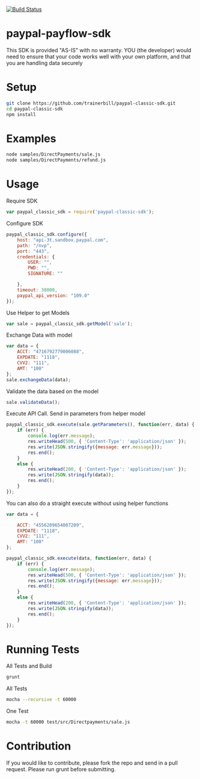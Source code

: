 [![Build Status](https://travis-ci.org/trainerbill/paypal-classic-sdk.png?branch=master)](https://travis-ci.org/trainerbill/paypal-classic-sdk)

paypal-payflow-sdk
==================
This SDK is provided "AS-IS" with no warranty. YOU (the developer) would need to ensure that your code works well with your own platform, and that you are handling data securely

Setup
==================
```sh
git clone https://github.com/trainerbill/paypal-classic-sdk.git
cd paypal-classic-sdk
npm install
```

Examples
==================
```sh
node samples/DirectPayments/sale.js
node samples/DirectPayments/refund.js
```

Usage
==================
Require SDK
```js
var paypal_classic_sdk = require('paypal-classic-sdk');
```
Configure SDK
```js
paypal_classic_sdk.configure({
    host: "api-3t.sandbox.paypal.com",
    path: "/nvp",
    port: "443",
    credentials: {
        USER: "",
        PWD: "",
        SIGNATURE: ""

    },
    timeout: 30000,
    paypal_api_version: "109.0"
});
```

Use Helper to get Models
```js
var sale = paypal_classic_sdk.getModel('sale');
```
Exchange Data with model
```js
var data = {
    ACCT: "4716792779006088",
    EXPDATE: "1118",
    CVV2: "111",
    AMT: "100"
};
sale.exchangeData(data);
```
Validate the data based on the model
```js
sale.validateData();
```

Execute API Call.  Send in parameters from helper model
```js
paypal_classic_sdk.execute(sale.getParameters(), function(err, data) {
    if (err) {
        console.log(err.message);
        res.writeHead(500, { 'Content-Type': 'application/json' });
        res.write(JSON.stringify({message: err.message}));
        res.end();
    }
    else {
        res.writeHead(200, { 'Content-Type': 'application/json' });
        res.write(JSON.stringify(data));
        res.end();
    }
});
```

You can also do a straight execute without using helper functions
```js
var data = {

    ACCT: "4556209654007209",
    EXPDATE: "1118",
    CVV2: "111",
    AMT: "100"
};

paypal_classic_sdk.execute(data, function(err, data) {
    if (err) {
        console.log(err.message);
        res.writeHead(500, { 'Content-Type': 'application/json' });
        res.write(JSON.stringify({message: err.message}));
        res.end();
    }
    else {
        res.writeHead(200, { 'Content-Type': 'application/json' });
        res.write(JSON.stringify(data));
        res.end();
    }
});
```
Running Tests
==================
All Tests and Build
```sh
grunt
```
All Tests
```sh
mocha --recursive -t 60000
```
One Test
```sh
mocha -t 60000 test/src/Directpayments/sale.js
```



Contribution
==================
If you would like to contribute, please fork the repo and send in a pull request.  Please run grunt before submitting.